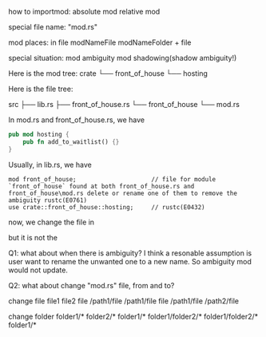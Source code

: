 how to importmod:
absolute mod
relative mod

special file name: 
"mod.rs"

mod places:
in file
modNameFile
modNameFolder + file

special situation:
mod ambiguity
mod shadowing(shadow ambiguity!)


Here is the mod tree:
crate
 └── front_of_house
     └── hosting

Here is the file tree:

src
 ├── lib.rs
 ├── front_of_house.rs
 └── front_of_house
     └── mod.rs

In mod.rs and front_of_house.rs, we have 
``` rs
pub mod hosting {
    pub fn add_to_waitlist() {}
}
```

Usually, in lib.rs, we have

```
mod front_of_house;                     // file for module `front_of_house` found at both front_of_house.rs and front_of_house\mod.rs delete or rename one of them to remove the ambiguity rustc(E0761)
use crate::front_of_house::hosting;     // rustc(E0432)
```

now, we change the file in 

but it is not the 

Q1: what about when there is ambiguity?
I think a resonable assumption is user want to rename the unwanted one to a new name. So ambiguity mod would not update.

Q2: what about change "mod.rs" file, from and to?



change file
file1        file2
file         /path1/file
/path1/file  file
/path1/file  /path2/file

change folder
folder1/*     folder2/*
folder1/*     folder1/folder2/*
folder1/folder2/*     folder1/*

